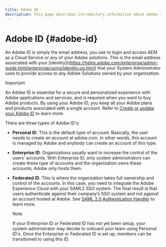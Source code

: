 ```yaml
---
title: Adobe ID
description: This page describes introductory information about Adobe ID.
---
```


# Adobe ID {#adobe-id}

An Adobe ID is simply the email address, you use to login and access AEM as a Cloud Service or any of your Adobe solutions. This is the email address associated with your [identity]((https://helpx.adobe.com/enterprise/admin-guide.html/enterprise/using/identity.ug.html) that your System Administrator uses to provide access to any Adobe Solutions owned by your organization.

>[!IMPORTANT]
>An Adobe ID is essential for a secure and personalized experience with Adobe applications and services, and is required when you want to buy Adobe products. By using your Adobe ID, you keep all your Adobe plans and products associated with a single account. Refer to [Create or update your Adobe ID](https://helpx.adobe.com/ca/manage-account/using/create-update-adobe-id.html#HowtocreateorupdateyourAdobeID) to learn more.


There are three types of Adobe ID's:

* **Personal ID**. This is the default type of account. Basically, the user needs to create an account at adobe.com. In other words, this account is managed by Adobe and anybody can create an account of this type.

* **Enterprise ID**: Organizations usually want to increase the control of the users’ accounts. With Enterprise ID, only system administrators can create these type of accounts and the organization owns these accounts; Adobe only hosts them.

* **Federated ID**. This is  where the organization takes full ownership and control of the accounts. In this case, you need to integrate the Adobe Experience Cloud with your SAML2 SSO system. The final result is that users authenticate against their company’s SSO system and not against an account hosted at Adobe. See [SAML 2.0 Authentication Handler](https://experienceleague.adobe.com/docs/experience-manager-65/administering/security/saml-2-0-authenticationhandler.html#security) to learn more.

   >[!NOTE]
   >If your Enterprise ID or Federated ID has not yet been setup, your system administrator may decide to onboard your team using Personal ID's. Once the Enterprise or Federated ID is set up, members can be transitioned to using this ID.




